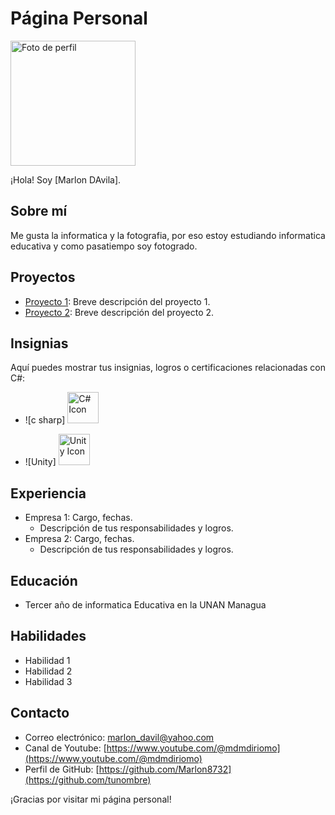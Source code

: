 # Página Personal

<img src="https://scontent.fmga3-2.fna.fbcdn.net/v/t1.6435-9/88151599_3099717776740315_5357085959244480512_n.jpg?_nc_cat=103&ccb=1-7&_nc_sid=09cbfe&_nc_ohc=bILNjHbnrowAX8fmnaC&_nc_ht=scontent.fmga3-2.fna&oh=00_AfCLplo19c5uz8qiu5IoxMbrQzVjqAJQSOrvKBoIgkL1kw&oe=64AB1F76" width="200" height="auto" alt="Foto de perfil">

¡Hola! Soy [Marlon DAvila].

## Sobre mí

Me gusta la informatica y la fotografia, por eso estoy estudiando informatica educativa y como pasatiempo soy fotogrado.

## Proyectos

- [Proyecto 1](enlace-al-proyecto-1): Breve descripción del proyecto 1.
- [Proyecto 2](enlace-al-proyecto-2): Breve descripción del proyecto 2.

## Insignias
Aquí puedes mostrar tus insignias, logros o certificaciones relacionadas con C#:

- ![c sharp] <img src="https://upload.wikimedia.org/wikipedia/commons/4/4f/Csharp_Logo.png" alt="C# Icon" width="50" height="50">

- ![Unity] <img src="https://cdn.worldvectorlogo.com/logos/unity-69.svg" alt="Unity Icon" width="50" height="50">


## Experiencia

- Empresa 1: Cargo, fechas.
  - Descripción de tus responsabilidades y logros.
- Empresa 2: Cargo, fechas.
  - Descripción de tus responsabilidades y logros.

## Educación

- Tercer año de informatica Educativa en la UNAN Managua

## Habilidades

- Habilidad 1
- Habilidad 2
- Habilidad 3

## Contacto

- Correo electrónico: [marlon_davil@yahoo.com](marlon_davil@yahoo.com)
- Canal de Youtube: [https://www.youtube.com/@mdmdiriomo](https://www.youtube.com/@mdmdiriomo)
- Perfil de GitHub: [https://github.com/Marlon8732](https://github.com/tunombre)

¡Gracias por visitar mi página personal!
